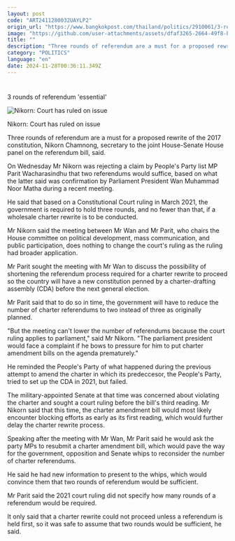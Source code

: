 ```yaml
---
layout: post
code: "ART2411280032UAYLP2"
origin_url: "https://www.bangkokpost.com/thailand/politics/2910061/3-rounds-of-referendum-essential"
image: "https://github.com/user-attachments/assets/dfaf3265-2664-49f8-bf47-2b4396df9f99"
title: ""
description: "Three rounds of referendum are a must for a proposed rewrite of the 2017 constitution, Nikorn Chamnong, secretary to the joint House-Senate House panel on the referendum bill, said."
category: "POLITICS"
language: "en"
date: 2024-11-28T00:36:11.349Z
---
```


# 

3 rounds of referendum 'essential'

![Nikorn: Court has ruled on issue](https://github.com/user-attachments/assets/e6198bcd-f3d6-4ad6-9dda-a652ea472ef9)

Nikorn: Court has ruled on issue

Three rounds of referendum are a must for a proposed rewrite of the 2017 constitution, Nikorn Chamnong, secretary to the joint House-Senate House panel on the referendum bill, said.

On Wednesday Mr Nikorn was rejecting a claim by People's Party list MP Parit Wacharasindhu that two referendums would suffice, based on what the latter said was confirmation by Parliament President Wan Muhammad Noor Matha during a recent meeting.

He said that based on a Constitutional Court ruling in March 2021, the government is required to hold three rounds, and no fewer than that, if a wholesale charter rewrite is to be conducted.

Mr Nikorn said the meeting between Mr Wan and Mr Parit, who chairs the House committee on political development, mass communication, and public participation, does nothing to change the court's ruling as the ruling had broader application.

Mr Parit sought the meeting with Mr Wan to discuss the possibility of shortening the referendum process required for a charter rewrite to proceed so the country will have a new constitution penned by a charter-drafting assembly (CDA) before the next general election.

Mr Parit said that to do so in time, the government will have to reduce the number of charter referendums to two instead of three as originally planned.

"But the meeting can't lower the number of referendums because the court ruling applies to parliament," said Mr Nikorn. "The parliament president would face a complaint if he bows to pressure for him to put charter amendment bills on the agenda prematurely."

He reminded the People's Party of what happened during the previous attempt to amend the charter in which its predeccesor, the People's Party, tried to set up the CDA in 2021, but failed.

The military-appointed Senate at that time was concerned about violating the charter and sought a court ruling before the bill's third reading. Mr Nikorn said that this time, the charter amendment bill would most likely encounter blocking efforts as early as its first reading, which would further delay the charter rewrite process.

Speaking after the meeting with Mr Wan, Mr Parit said he would ask the party MPs to resubmit a charter amendment bill, which would pave the way for the government, opposition and Senate whips to reconsider the number of charter referendums.

He said he had new information to present to the whips, which would convince them that two rounds of referendum would be sufficient.

Mr Parit said the 2021 court ruling did not specify how many rounds of a referendum would be required.

It only said that a charter rewrite could not proceed unless a referendum is held first, so it was safe to assume that two rounds would be sufficient, he said.